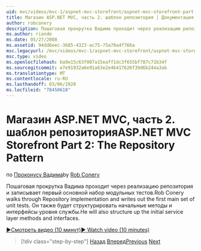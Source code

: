 ```yaml
---
uid: mvc/videos/mvc-1/aspnet-mvc-storefront/aspnet-mvc-storefront-part-2-the-repository-pattern
title: Магазин ASP.NET MVC, часть 2. шаблон репозитория | Документация Майкрософт
author: robconery
description: Пошаговая прокрутка Вадима проходит через реализацию репозитория и записывает первый основной набор модульных тестов. Он также будет структурировать первоначальный мет уровня службы...
ms.author: riande
ms.date: 05/27/2008
ms.assetid: 94dd6eec-3685-4323-ac75-75a70a4f766a
msc.legacyurl: /mvc/videos/mvc-1/aspnet-mvc-storefront/aspnet-mvc-storefront-part-2-the-repository-pattern
msc.type: video
ms.openlocfilehash: ba9e15c63f007a15eaff1dc3f655bf787c71b34f
ms.sourcegitcommit: e7e91932a6e91a63e2e46417626f39d6b244a3ab
ms.translationtype: MT
ms.contentlocale: ru-RU
ms.lasthandoff: 03/06/2020
ms.locfileid: "78450618"
---
```

# <a name="aspnet-mvc-storefront-part-2-the-repository-pattern"></a><span data-ttu-id="36ca6-104">Магазин ASP.NET MVC, часть 2. шаблон репозитория</span><span class="sxs-lookup"><span data-stu-id="36ca6-104">ASP.NET MVC Storefront Part 2: The Repository Pattern</span></span>

<span data-ttu-id="36ca6-105">по [Проконусу Вадима](https://github.com/robconery)</span><span class="sxs-lookup"><span data-stu-id="36ca6-105">by [Rob Conery](https://github.com/robconery)</span></span>

<span data-ttu-id="36ca6-106">Пошаговая прокрутка Вадима проходит через реализацию репозитория и записывает первый основной набор модульных тестов.</span><span class="sxs-lookup"><span data-stu-id="36ca6-106">Rob Conery walks through Repository implementation and writes out the first main set of unit tests.</span></span> <span data-ttu-id="36ca6-107">Он также будет структурировать начальные методы и интерфейсы уровня службы.</span><span class="sxs-lookup"><span data-stu-id="36ca6-107">He will also structure up the initial service layer methods and interfaces.</span></span>

[<span data-ttu-id="36ca6-108">&#9654;Смотреть видео (10 минут)</span><span class="sxs-lookup"><span data-stu-id="36ca6-108">&#9654; Watch video (10 minutes)</span></span>](https://channel9.msdn.com/Blogs/ASP-NET-Site-Videos/aspnet-mvc-storefront-part-2-the-repository-pattern)

> [!div class="step-by-step"]
> <span data-ttu-id="36ca6-109">[Назад](aspnet-mvc-storefront-part-1-architectural-discussion-and-overview.md)
> [Вперед](aspnet-mvc-storefront-part-3-pipes-and-filters.md)</span><span class="sxs-lookup"><span data-stu-id="36ca6-109">[Previous](aspnet-mvc-storefront-part-1-architectural-discussion-and-overview.md)
[Next](aspnet-mvc-storefront-part-3-pipes-and-filters.md)</span></span>
